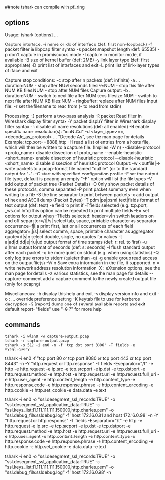 ##note 
tshark can compile with pf_ring


## options
Usage: tshark [options] ...

Capture interface:
  -i <interface>           name or idx of interface (def: first non-loopback)
  -f <capture filter>      packet filter in libpcap filter syntax
  -s <snaplen>             packet snapshot length (def: 65535)
  -p                       don't capture in promiscuous mode
  -I                       capture in monitor mode, if available
  -B <buffer size>         size of kernel buffer (def: 2MB)
  -y <link type>           link layer type (def: first appropriate)
  -D                       print list of interfaces and exit
  -L                       print list of link-layer types of iface and exit

Capture stop conditions:
  -c <packet count>        stop after n packets (def: infinite)
  -a <autostop cond.> ...  duration:NUM - stop after NUM seconds
                           filesize:NUM - stop this file after NUM KB
                              files:NUM - stop after NUM files
Capture output:
  -b <ringbuffer opt.> ... duration:NUM - switch to next file after NUM secs
                           filesize:NUM - switch to next file after NUM KB
                              files:NUM - ringbuffer: replace after NUM files
Input file:
  -r <infile>              set the filename to read from (- to read from stdin)

Processing:
  -2                       perform a two-pass analysis
  -R <read filter>         packet Read filter in Wireshark display filter syntax
  -Y <display filter>      packet displaY filter in Wireshark display filter
                           syntax
  -n                       disable all name resolutions (def: all enabled)
  -N <name resolve flags>  enable specific name resolution(s): "mnNtCd"
  -d <layer_type>==<selector>,<decode_as_protocol> ...
                           "Decode As", see the man page for details
                           Example: tcp.port==8888,http
  -H <hosts file>          read a list of entries from a hosts file, which will
                           then be written to a capture file. (Implies -W n)
  --disable-protocol <proto_name>
                           disable dissection of proto_name
  --enable-heuristic <short_name>
                           enable dissection of heuristic protocol
  --disable-heuristic <short_name>
                           disable dissection of heuristic protocol
Output:
  -w <outfile|->           write packets to a pcap-format file named "outfile"
                           (or to the standard output for "-")
  -C <config profile>      start with specified configuration profile
  -F <output file type>    set the output file type, default is pcapng
                           an empty "-F" option will list the file types
  -V                       add output of packet tree        (Packet Details)
  -O <protocols>           Only show packet details of these protocols, comma
                           separated
  -P                       print packet summary even when writing to a file
  -S <separator>           the line separator to print between packets
  -x                       add output of hex and ASCII dump (Packet Bytes)
  -T pdml|ps|psml|text|fields
                           format of text output (def: text)
  -e <field>               field to print if -Tfields selected (e.g. tcp.port,
                           _ws.col.Info)
                           this option can be repeated to print multiple fields
  -E<fieldsoption>=<value> set options for output when -Tfields selected:
     header=y|n            switch headers on and off
     separator=/t|/s|<char> select tab, space, printable character as separator
     occurrence=f|l|a      print first, last or all occurrences of each field
     aggregator=,|/s|<char> select comma, space, printable character as
                           aggregator
     quote=d|s|n           select double, single, no quotes for values
  -t a|ad|d|dd|e|r|u|ud    output format of time stamps (def: r: rel. to first)
  -u s|hms                 output format of seconds (def: s: seconds)
  -l                       flush standard output after each packet
  -q                       be more quiet on stdout (e.g. when using statistics)
  -Q                       only log true errors to stderr (quieter than -q)
  -g                       enable group read access on the output file(s)
  -W n                     Save extra information in the file, if supported.
                           n = write network address resolution information
  -X <key>:<value>         eXtension options, see the man page for details
  -z <statistics>          various statistics, see the man page for details
  --capture-comment <comment>
                           add a capture comment to the newly created
                           output file (only for pcapng)

Miscellaneous:
  -h                       display this help and exit
  -v                       display version info and exit
  -o <name>:<value> ...    override preference setting
  -K <keytab>              keytab file to use for kerberos decryption
  -G [report]              dump one of several available reports and exit
                           default report="fields"
                           use "-G ?" for more help


## commands
```
tshark -i wlan0 -w capture-output.pcap
tshark -r capture-output.pcap
tshark -s 512 -i en0 -n -f 'tcp dst port 3306' -T fields -e mysql.query
```

tshark -i en0 -f "tcp port 80 or tcp port 8080 or tcp port 443 or tcp port 8443" -n  -Y "http.request or http.response"  -T fields -Eseparator="/t" -e http -e http.request -e ip.src -e tcp.srcport -e ip.dst -e tcp.dstport -e http.request.method  -e http.host -e http.request.uri -e http.request.full_uri -e http.user_agent -e http.content_length -e http.content_type -e http.response.code -e http.response.phrase -e http.content_encoding -e http.cookie -e http.set_cookie -e data.data -e text


tshark -i en0 -o "ssl.desegment_ssl_records:TRUE" -o "ssl.desegment_ssl_application_data:TRUE" -o "ssl.keys_list:11.111.111.111,150000,http,charles.pem" -o "ssl.debug_file:ssldebug.log" -f 'host 172.16.0.81 and host 172.16.0.98' -n -Y "http.request or http.response"  -T fields -Eseparator="/t" -e http -e http.request -e ip.src -e tcp.srcport -e ip.dst -e tcp.dstport -e http.request.method  -e http.host -e http.request.uri -e http.request.full_uri -e http.user_agent -e http.content_length -e http.content_type -e http.response.code -e http.response.phrase -e http.content_encoding -e http.cookie -e http.set_cookie -e data.data -e text


 tshark -i en0 -o "ssl.desegment_ssl_records:TRUE"   -o "ssl.desegment_ssl_application_data:TRUE" -o "ssl.keys_list:11.111.111.111,150000,http,charles.pem" -o "ssl.debug_file:ssldebug.log" -f 'host 172.16.0.98' -n 
